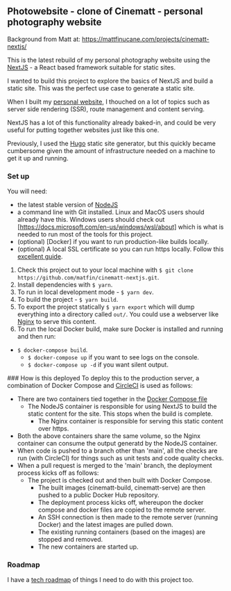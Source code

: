 ## Photowebsite - clone of Cinematt - personal photography website
Background from Matt at:  https://mattfinucane.com/projects/cinematt-nextjs/

This is the latest rebuild of my personal photography website using the [NextJS](https://nextjs.org/) - a React based framework suitable for static sites.

I wanted to build this project to explore the basics of NextJS and build a static site. This was the perfect use case to generate a static site.

When I built my [personal website](https://github.com/matfin/personal-website), I thouched on a lot of topics such as server side rendering (SSR), route management and content serving.

NextJS has a lot of this functionality already baked-in, and could be very useful for putting together websites just like this one.

Previously, I used the [Hugo](https://gohugo.io/) static site generator, but this quickly became cumbersome given the amount of infrastructure needed on a machine to get it up and running.

### Set up
You will need:
- the latest stable version of [NodeJS](https://nodejs.org/en/)
- a command line with Git installed. Linux and MacOS users should already have this. Windows users should check out [https://docs.microsoft.com/en-us/windows/wsl/about] which is what is needed to run most of the tools for this project.
- (optional) [Docker] if you want to run production-like builds locally.
- (optional) A local SSL certificate so you can run https locally. Follow this [excellent guide](https://www.freecodecamp.org/news/how-to-get-https-working-on-your-local-development-environment-in-5-minutes-7af615770eec/).

1) Check this project out to your local machine with `$ git clone https://github.com/matfin/cinematt-nextjs.git`.
2) Install dependencies with `$ yarn`.
3) To run in local development mode - `$ yarn dev`.
4) To build the project - `$ yarn build`.
5) To export the project statically `$ yarn export` which will dump everything into a directory called `out/`. You could use a webserver like [Nginx](https://www.nginx.com/) to serve this content.
6) To run the local Docker build, make sure Docker is installed and running and then run:
  - `$ docker-compose build`.
	- `$ docker-compose up` if you want to see logs on the console.
	- `$ docker-compose up -d` if you want silent output.

### How is this deployed
To deploy this to the production server, a combination of Docker Compose and [CircleCI](https://circleci.com/) is used as follows:
- There are two containers tied together in the [Docker Compose file](docker-compose.yml)
  - The NodeJS container is responsible for using NextJS to build the static content for the site. This stops when the build is complete.
	- The Nginx container is responsible for serving this static content over https.
- Both the above containers share the same volume, so the Nginx container can consume the output generatd by the NodeJS container.
- When code is pushed to a branch other than 'main', all the checks are run (with CircleCI) for things such as unit tests and code quality checks.
- When a pull request is merged to the 'main' branch, the deployment process kicks off as follows:
  - The project is checked out and then built with Docker Compose.
	- The built images (cinematt-build, cinematt-serve) are then pushed to a public Docker Hub repository.
	- The deployment process kicks off, whereupon the docker compose and docker files are copied to the remote server.
	- An SSH connection is then made to the remote server (running Docker) and the latest images are pulled down.
	- The existing running containers (based on the images) are stopped and removed.
	- The new containers are started up.

### Roadmap
I have a [tech roadmap](ROADMAP.md) of things I need to do with this project too.